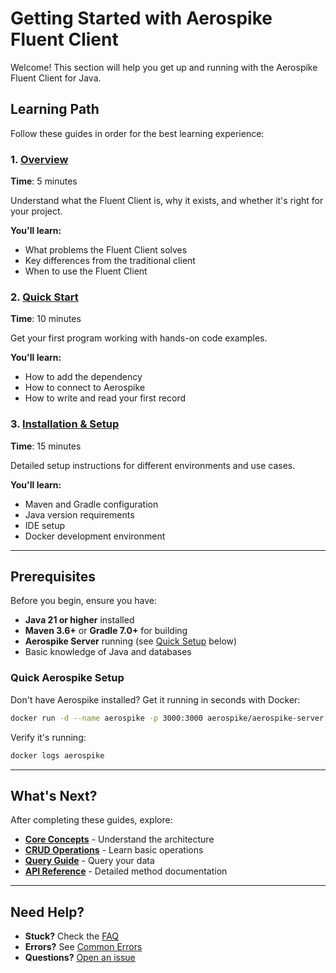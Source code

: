 # Getting Started with Aerospike Fluent Client

Welcome! This section will help you get up and running with the Aerospike Fluent Client for Java.

## Learning Path

Follow these guides in order for the best learning experience:

### 1. [Overview](./overview.md)
**Time**: 5 minutes

Understand what the Fluent Client is, why it exists, and whether it's right for your project.

**You'll learn:**
- What problems the Fluent Client solves
- Key differences from the traditional client
- When to use the Fluent Client

### 2. [Quick Start](./quickstart.md)
**Time**: 10 minutes

Get your first program working with hands-on code examples.

**You'll learn:**
- How to add the dependency
- How to connect to Aerospike
- How to write and read your first record

### 3. [Installation & Setup](./installation.md)
**Time**: 15 minutes

Detailed setup instructions for different environments and use cases.

**You'll learn:**
- Maven and Gradle configuration
- Java version requirements
- IDE setup
- Docker development environment

---

## Prerequisites

Before you begin, ensure you have:

- **Java 21 or higher** installed
- **Maven 3.6+** or **Gradle 7.0+** for building
- **Aerospike Server** running (see [Quick Setup](#quick-aerospike-setup) below)
- Basic knowledge of Java and databases

### Quick Aerospike Setup

Don't have Aerospike installed? Get it running in seconds with Docker:

```bash
docker run -d --name aerospike -p 3000:3000 aerospike/aerospike-server
```

Verify it's running:
```bash
docker logs aerospike
```

---

## What's Next?

After completing these guides, explore:

- **[Core Concepts](../concepts/README.md)** - Understand the architecture
- **[CRUD Operations](../guides/crud/creating-records.md)** - Learn basic operations
- **[Query Guide](../guides/querying/simple-queries.md)** - Query your data
- **[API Reference](../api/README.md)** - Detailed method documentation

---

## Need Help?

- **Stuck?** Check the [FAQ](../troubleshooting/faq.md)
- **Errors?** See [Common Errors](../troubleshooting/common-errors.md)
- **Questions?** [Open an issue](https://github.com/aerospike/aerospike-fluent-client-java/issues)
